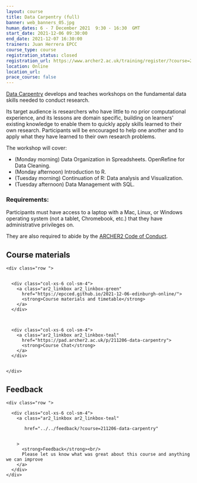 ```yaml
---
layout: course
title: Data Carpentry (full)
banner: web_banners_05.jpg 
human_dates: 6 - 7 December 2021  9:30 - 16:30  GMT
start_date: 2021-12-06 09:30:00
end_date: 2021-12-07 16:30:00
trainers: Juan Herrera EPCC
course_type: course
registration_status: closed
registration_url: https://www.archer2.ac.uk/training/register/?course=211206-data-carpentry
location: Online
location_url:
prace_course: false
---
```




[Data Carpentry](https://datacarpentry.org/) develops and teaches workshops on the fundamental data skills needed to conduct research.

Its target audience is researchers who have little to no prior computational experience, and its lessons are domain specific, building on learners' existing knowledge to enable them to quickly apply skills learned to their own research. Participants will be encouraged to help one another and to apply what they have learned to their own research problems.

The workshop will cover:

- (Monday morning) Data Organization in Spreadsheets. OpenRefine for Data Cleaning.
- (Monday afternoon) Introduction to R.
- (Tuesday morning) Continuation of R: Data analysis and Visualization.
- (Tuesday afternoon) Data Management with SQL.

### Requirements:

Participants must have access to a laptop with a Mac, Linux, or Windows operating system (not a tablet, Chromebook, etc.) that they have administrative privileges on.

They are also required to abide by the [ARCHER2  Code of Conduct](../../../about/policies/code-of-conduct.html). 


<section id="service">



<h2><a name="materials">Course materials</a></h2>



    <div class="row ">	

 		
      <div class="col-xs-6 col-sm-4">
        <a class="ar2_linkbox ar2_linkbox-green" 
          href="https://epcced.github.io/2021-12-06-edinburgh-online/">
          <strong>Course materials and timetable</strong>         
        </a>
      </div>


  
      <div class="col-xs-6 col-sm-4">
        <a class="ar2_linkbox ar2_linkbox-teal" 
          href="https://pad.archer2.ac.uk/p/211206-data-carpentry">
          <strong>Course Chat</strong>       
        </a>
      </div>
		

 	</div>
		
		
					


<!-- 		
<h2><a name="videos">Videos</a></h2>

<h3>Session 1</h3>

<div>
	<iframe title="Video" width="560" height="315" src="https://www.youtube.com/embed/xxxxxxxxxxx" frameborder="0" allow="accelerometer; autoplay; encrypted-media; gyroscope; picture-in-picture" allowfullscreen></iframe>
</div>

 -->





 
<h2><a name="feedback">Feedback</a></h2>


    <div class="row ">	

      <div class="col-xs-6 col-sm-4">
        <a class="ar2_linkbox ar2_linkbox-teal" 

           href="../../feedback/?course=211206-data-carpentry" 


		>
          <strong>Feedback</strong><br/>
          Please let us know what was great about this course and anything we can improve
        </a>
      </div>
    </div>
		
	

 
</section>


